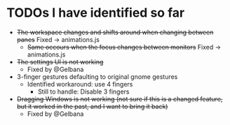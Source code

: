# TODOs I have identified so far

- ~~The workspace changes and shifts around when changing between panes~~ Fixed -> animations.js
  - ~~Same occours when the focus changes between monitors~~ Fixed -> animations.js
- ~~The settings UI is not working~~
  - Fixed by @Gelbana
- 3-finger gestures defaulting to original gnome gestures
  - Identified workaround: use 4 fingers
    - Still to handle: Disable 3 fingers
- ~~Dragging Windows is not working (not sure if this is a changed feature, but it worked in the past, and I want to bring it back)~~
  - Fixed by @Gelbana

